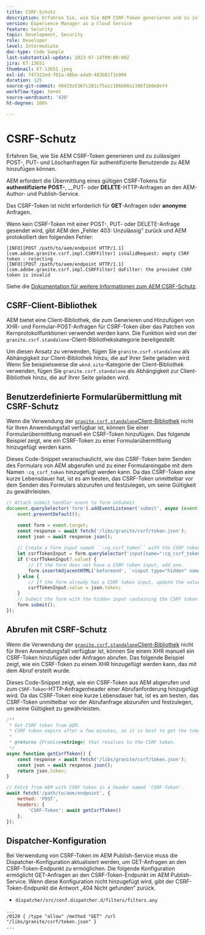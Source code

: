 ```yaml
---
title: CSRF-Schutz
description: Erfahren Sie, wie Sie AEM CSRF-Token generieren und zu zulässigen POST-, PUT- und Löschanfragen für authentifizierte Benutzende zu AEM hinzufügen können.
version: Experience Manager as a Cloud Service
feature: Security
topic: Development, Security
role: Developer
level: Intermediate
doc-type: Code Sample
last-substantial-update: 2023-07-14T00:00:00Z
jira: KT-13651
thumbnail: KT-13651.jpeg
exl-id: 747322ed-f01a-48ba-a4a0-483b81f1e904
duration: 125
source-git-commit: 48433a5367c281cf5a1c106b08a1306f1b0e8ef4
workflow-type: tm+mt
source-wordcount: '439'
ht-degree: 100%

---
```


# CSRF-Schutz

Erfahren Sie, wie Sie AEM CSRF-Token generieren und zu zulässigen POST-, PUT- und Löschanfragen für authentifizierte Benutzende zu AEM hinzufügen können.

AEM erfordert die Übermittlung eines gültigen CSRF-Tokens für __authentifizierte__ __POST-__, __PUT- oder __DELETE__-HTTP-Anfragen an den AEM-Author- und Publish-Service.

Das CSRF-Token ist nicht erforderlich für __GET__-Anfragen oder __anonyme__ Anfragen.

Wenn kein CSRF-Token mit einer POST-, PUT- oder DELETE-Anfrage gesendet wird, gibt AEM den „Fehler 403: Unzulässig“ zurück und AEM protokolliert den folgenden Fehler:

```log
[INFO][POST /path/to/aem/endpoint HTTP/1.1][com.adobe.granite.csrf.impl.CSRFFilter] isValidRequest: empty CSRF token - rejecting
[INFO][POST /path/to/aem/endpoint HTTP/1.1][com.adobe.granite.csrf.impl.CSRFFilter] doFilter: the provided CSRF token is invalid
```

Siehe die [Dokumentation für weitere Informationen zum AEM CSRF-Schutz](https://experienceleague.adobe.com/docs/experience-manager-65/developing/introduction/csrf-protection.html?lang=de).


## CSRF-Client-Bibliothek

AEM bietet eine Client-Bibliothek, die zum Generieren und Hinzufügen von XHR- und Formular-POST-Anfragen für CSRF-Token über das Patchen von Kernprotokollfunktionen verwendet werden kann. Die Funktion wird von der `granite.csrf.standalone`-Client-Bibliothekskategorie bereitgestellt.

Um diesen Ansatz zu verwenden, fügen Sie `granite.csrf.standalone` als Abhängigkeit zur Client-Bibliothek hinzu, die auf Ihrer Seite geladen wird. Wenn Sie beispielsweise die `wknd.site`-Kategorie der Client-Bibliothek verwenden, fügen Sie `granite.csrf.standalone` als Abhängigkeit zur Client-Bibliothek hinzu, die auf Ihrer Seite geladen wird.

## Benutzerdefinierte Formularübermittlung mit CSRF-Schutz

Wenn die Verwendung der [`granite.csrf.standalone`Client-Bibliothek](#csrf-client-library) nicht für Ihren Anwendungsfall verfügbar ist, können Sie einer Formularübermittlung manuell ein CSRF-Token hinzufügen. Das folgende Beispiel zeigt, wie ein CSRF-Token zu einer Formularübermittlung hinzugefügt werden kann.

Dieses Code-Snippet veranschaulicht, wie das CSRF-Token beim Senden des Formulars von AEM abgerufen und zu einer Formulareingabe mit dem Namen `:cq_csrf_token` hinzugefügt werden kann. Da das CSRF-Token eine kurze Lebensdauer hat, ist es am besten, das CSRF-Token unmittelbar vor dem Senden des Formulars abzurufen und festzulegen, um seine Gültigkeit zu gewährleisten.

```javascript
// Attach submit handler event to form onSubmit
document.querySelector('form').addEventListener('submit', async (event) => {
    event.preventDefault();

    const form = event.target;
    const response = await fetch('/libs/granite/csrf/token.json');
    const json = await response.json();
    
    // Create a form input named ``:cq_csrf_token`` with the CSRF token.
    let csrfTokenInput = form.querySelector('input[name=":cq_csrf_token"]');
    if (!csrfTokenInput?.value) {
        // If the form does not have a CSRF token input, add one.
        form.insertAdjacentHTML('beforeend', `<input type="hidden" name=":cq_csrf_token" value="${json.token}">`);
    } else {
        // If the form already has a CSRF token input, update the value.
        csrfTokenInput.value = json.token;
    }
    // Submit the form with the hidden input containing the CSRF token
    form.submit();
});
```

## Abrufen mit CSRF-Schutz

Wenn die Verwendung der [`granite.csrf.standalone`Client-Bibliothek](#csrf-client-library) nicht für Ihren Anwendungsfall verfügbar ist, können Sie einem XHR manuell ein CSRF-Token hinzufügen oder Anfragen abrufen. Das folgende Beispiel zeigt, wie ein CSRF-Token zu einem XHR hinzugefügt werden kann, das mit dem Abruf erstellt wurde.

Dieses Code-Snippet zeigt, wie ein CSRF-Token aus AEM abgerufen und zum `CSRF-Token`-HTTP-Anfragenheader einer Abrufanforderung hinzugefügt wird. Da das CSRF-Token eine kurze Lebensdauer hat, ist es am besten, das CSRF-Token unmittelbar vor der Abrufanfrage abzurufen und festzulegen, um seine Gültigkeit zu gewährleisten.

```javascript
/**
 * Get CSRF token from AEM.
 * CSRF token expire after a few minutes, so it is best to get the token before each request.
 * 
 * @returns {Promise<string>} that resolves to the CSRF token.
 */
async function getCsrfToken() {
    const response = await fetch('/libs/granite/csrf/token.json');
    const json = await response.json();
    return json.token;
}

// Fetch from AEM with CSRF token in a header named 'CSRF-Token'.
await fetch('/path/to/aem/endpoint', {
    method: 'POST',
    headers: {
        'CSRF-Token': await getCsrfToken()
    },
});
```

## Dispatcher-Konfiguration

Bei Verwendung von CSRF-Token im AEM Publish-Service muss die Dispatcher-Konfiguration aktualisiert werden, um GET-Anfragen an den CSRF-Token-Endpunkt zu ermöglichen. Die folgende Konfiguration ermöglicht GET-Anfragen an den CSRF-Token-Endpunkt im AEM Publish-Service. Wenn diese Konfiguration nicht hinzugefügt wird, gibt der CSRF-Token-Endpunkt die Antwort „404 Nicht gefunden“ zurück.

* `dispatcher/src/conf.dispatcher.d/filters/filters.any`

```
...
/0120 { /type "allow" /method "GET" /url "/libs/granite/csrf/token.json" }
...
```
